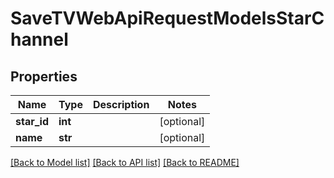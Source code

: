 # SaveTVWebApiRequestModelsStarChannel

## Properties
Name | Type | Description | Notes
------------ | ------------- | ------------- | -------------
**star_id** | **int** |  | [optional] 
**name** | **str** |  | [optional] 

[[Back to Model list]](../README.md#documentation-for-models) [[Back to API list]](../README.md#documentation-for-api-endpoints) [[Back to README]](../README.md)



